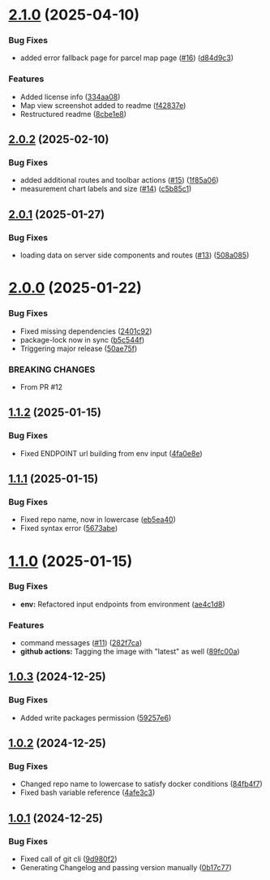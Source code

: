 # [2.1.0](https://github.com/Smart-Droplets-Project/dataManagementFront/compare/v2.0.2...v2.1.0) (2025-04-10)


### Bug Fixes

* added error fallback page for parcel map page ([#16](https://github.com/Smart-Droplets-Project/dataManagementFront/issues/16)) ([d84d9c3](https://github.com/Smart-Droplets-Project/dataManagementFront/commit/d84d9c370f515e3706e8a808043e4d9129b1c49d))


### Features

* Added license info ([334aa08](https://github.com/Smart-Droplets-Project/dataManagementFront/commit/334aa08eece7ff41a6e7ddaa78614ed08fb900d5))
* Map view screenshot added to readme ([f42837e](https://github.com/Smart-Droplets-Project/dataManagementFront/commit/f42837ec7e48bca7168350bdfef260818f01b9c3))
* Restructured readme ([8cbe1e8](https://github.com/Smart-Droplets-Project/dataManagementFront/commit/8cbe1e80bf0e5e0042ea2699510685fa541fc86e))

## [2.0.2](https://github.com/Smart-Droplets-Project/dataManagementFront/compare/v2.0.1...v2.0.2) (2025-02-10)


### Bug Fixes

* added additional routes and toolbar actions ([#15](https://github.com/Smart-Droplets-Project/dataManagementFront/issues/15)) ([1f85a06](https://github.com/Smart-Droplets-Project/dataManagementFront/commit/1f85a06360382028d1011bb7f82676478c9c05b9))
* measurement chart labels and size ([#14](https://github.com/Smart-Droplets-Project/dataManagementFront/issues/14)) ([c5b85c1](https://github.com/Smart-Droplets-Project/dataManagementFront/commit/c5b85c1ddbb7d480f96ad2d7e9a071fcf464383e))

## [2.0.1](https://github.com/Smart-Droplets-Project/dataManagementFront/compare/v2.0.0...v2.0.1) (2025-01-27)


### Bug Fixes

* loading data on server side components and routes ([#13](https://github.com/Smart-Droplets-Project/dataManagementFront/issues/13)) ([508a085](https://github.com/Smart-Droplets-Project/dataManagementFront/commit/508a0857773f8e3a9c18cd9ac9c16efc0c417533))

# [2.0.0](https://github.com/Smart-Droplets-Project/dataManagementFront/compare/v1.1.2...v2.0.0) (2025-01-22)


### Bug Fixes

* Fixed missing dependencies ([2401c92](https://github.com/Smart-Droplets-Project/dataManagementFront/commit/2401c925463f6659f05dd82bc970e88aad79fe8c))
* package-lock now in sync ([b5c544f](https://github.com/Smart-Droplets-Project/dataManagementFront/commit/b5c544f77ec57a2ea657ed0063db8d424bca40a8))
* Triggering major release ([50ae75f](https://github.com/Smart-Droplets-Project/dataManagementFront/commit/50ae75f23a7e8ee7a4a8d844f127c98d8488ab30))


### BREAKING CHANGES

* From PR #12

## [1.1.2](https://github.com/Smart-Droplets-Project/dataManagementFront/compare/v1.1.1...v1.1.2) (2025-01-15)


### Bug Fixes

* Fixed ENDPOINT url building from env input ([4fa0e8e](https://github.com/Smart-Droplets-Project/dataManagementFront/commit/4fa0e8e0d41bfbdc58ec97532d1ba9b2b1e2280c))

## [1.1.1](https://github.com/Smart-Droplets-Project/dataManagementFront/compare/v1.1.0...v1.1.1) (2025-01-15)


### Bug Fixes

* Fixed repo name, now in lowercase ([eb5ea40](https://github.com/Smart-Droplets-Project/dataManagementFront/commit/eb5ea40b5c15bfcab2470a0e32e793e4bac556c4))
* Fixed syntax error ([5673abe](https://github.com/Smart-Droplets-Project/dataManagementFront/commit/5673abe7e1455a1b2405986e382701ed54eead4a))

# [1.1.0](https://github.com/Smart-Droplets-Project/dataManagementFront/compare/v1.0.3...v1.1.0) (2025-01-15)


### Bug Fixes

* **env:** Refactored input endpoints from environment ([ae4c1d8](https://github.com/Smart-Droplets-Project/dataManagementFront/commit/ae4c1d8c6a47346fad05d8e36cd79b00e00f1040))


### Features

* command messages ([#11](https://github.com/Smart-Droplets-Project/dataManagementFront/issues/11)) ([282f7ca](https://github.com/Smart-Droplets-Project/dataManagementFront/commit/282f7ca80d7055ddb0cca542f68c15afa1267eed))
* **github actions:** Tagging the image with "latest" as well ([89fc00a](https://github.com/Smart-Droplets-Project/dataManagementFront/commit/89fc00a36474f6808edd0ecedcdd8f482abff225))

## [1.0.3](https://github.com/Smart-Droplets-Project/dataManagementFront/compare/v1.0.2...v1.0.3) (2024-12-25)


### Bug Fixes

* Added write packages permission ([59257e6](https://github.com/Smart-Droplets-Project/dataManagementFront/commit/59257e67c558c4471082bf1b0380c4c15f6646c3))

## [1.0.2](https://github.com/Smart-Droplets-Project/dataManagementFront/compare/v1.0.1...v1.0.2) (2024-12-25)


### Bug Fixes

* Changed repo name to lowercase to satisfy docker conditions ([84fb4f7](https://github.com/Smart-Droplets-Project/dataManagementFront/commit/84fb4f7c843b13ccd3532f9bb15e13634aaf8d5c))
* Fixed bash variable reference ([4afe3c3](https://github.com/Smart-Droplets-Project/dataManagementFront/commit/4afe3c307874b928f2b9c95d58cce5f67374652c))

## [1.0.1](https://github.com/Smart-Droplets-Project/dataManagementFront/compare/v1.0.0...v1.0.1) (2024-12-25)


### Bug Fixes

* Fixed call of git cli ([9d980f2](https://github.com/Smart-Droplets-Project/dataManagementFront/commit/9d980f2c8bef38536d1fc7059b91064738d46e9b))
* Generating Changelog and passing version manually ([0b17c77](https://github.com/Smart-Droplets-Project/dataManagementFront/commit/0b17c773537ae9dfca3f3a789d4337ee907e26c5))
